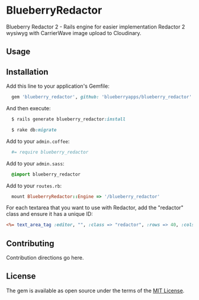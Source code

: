 # BlueberryRedactor
Blueberry Redactor 2 - Rails engine for easier implementation Redactor 2 wysiwyg with CarrierWave image upload to Cloudinary.

## Usage

## Installation
Add this line to your application's Gemfile:

```ruby
  gem 'blueberry_redactor', github: 'blueberryapps/blueberry_redactor'
```

And then execute:

```ruby
  $ rails generate blueberry_redactor:install
```

```ruby
  $ rake db:migrate
```

Add to your `admin.coffee`:

```coffee
  #= require blueberry_redactor
```

Add to your `admin.sass`:

```sass
  @import blueberry_redactor
```

Add to your `routes.rb`:

```ruby
  mount BlueberryRedactor::Engine => '/blueberry_redactor'
```

For each textarea that you want to use with Redactor,
add the "redactor" class and ensure it has a unique ID:

```html.erb
<%= text_area_tag :editor, "", :class => "redactor", :rows => 40, :cols => 120 %>
```

## Contributing
Contribution directions go here.

## License
The gem is available as open source under the terms of the [MIT License](http://opensource.org/licenses/MIT).
